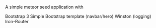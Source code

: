 A simple meteor seed application with

Bootstrap 3
Simple Bootstrap template (navbar/hero)
Winston (logging)
Iron-Router
